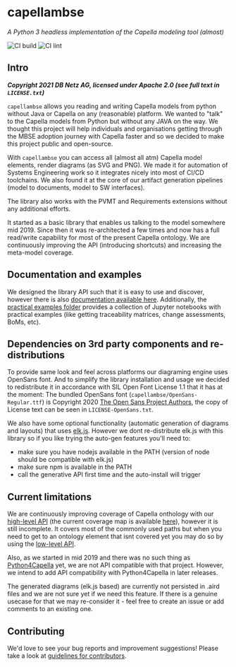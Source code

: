 # capellambse

*A Python 3 headless implementation of the Capella modeling tool (almost)*

![CI build](https://github.com/DSD-DBS/py-capella-mbse/actions/workflows/build-test-publish.yml/badge.svg)
![CI lint](https://github.com/DSD-DBS/py-capella-mbse/actions/workflows/lint.yml/badge.svg)

## Intro

***Copyright 2021 DB Netz AG, licensed under Apache 2.0 (see full text in `LICENSE.txt`)***

`capellambse` allows you reading and writing Capella models from python without Java or Capella on any (reasonable) platform. We wanted to "talk" to the Capella models from Python but without any JAVA on the way. We thought this project will help individuals and organisations getting through the MBSE adoption journey with Capella faster and so we decided to make this project public and open-source.

With `capellambse` you can access all (almost all atm) Capella model elements, render diagrams (as SVG and PNG). We made it for automation of Systems Engineering work so it integrates nicely into most of CI/CD toolchains. We also found it at the core of our artifact generation pipelines (model to documents, model to SW interfaces).

The library also works with the PVMT and Requirements extensions without any additional efforts.

It started as a basic library that enables us talking to the model somewhere mid 2019. Since then it was re-architected a few times and now has a full read/write capability for most of the present Capella ontology. We are continuously improving the API (introducing shortcuts) and increasing the meta-model coverage.

## Documentation and examples

We designed the library API such that it is easy to use and discover, however there is also [documentation available here](TODO). Additionally, the [practical examples folder](TODO) provides a collection of Jupyter notebooks with practical examples (like getting traceability matrices, change assessments, BoMs, etc).

## Dependencies on 3rd party components and re-distributions

To provide same look and feel across platforms our diagraming engine uses OpenSans font. And to simplify the library installation and usage we decided to redistribute it in accordance with SIL Open Font License 1.1 that it has at the moment: The bundled OpenSans font (`capellambse/OpenSans-Regular.ttf`) is
Copyright 2020 [The Open Sans Project Authors](https://github.com/googlefonts/opensans), the copy of License text can be seen in `LICENSE-OpenSans.txt`.

We also have some optional functionality (automatic generation of diagrams and layouts) that uses [elk.js](TODO). However we dont re-distribute elk.js with this library so if you like trying the auto-gen features you'll need to:

* make sure you have nodejs available in the PATH (version of node should be compatible with elk.js)
* make sure npm is available in the PATH
* call the generative API first time and the auto-install will trigger

## Current limitations

We are continuously improving coverage of Capella onthology with our [high-level API](TODO) (the current coverage map is available [here](TODO)), however it is still incomplete. It covers most of the commonly used paths but when you need to get to an ontology element that isnt covered yet you may do so by using the [low-level API](TODO).

Also, as we started in mid 2019 and there was no such thing as [Python4Capella](TODO) yet, we are not API compatible with that project. However, we intend to add API compatibility with Python4Capella in later releases.

The generated diagrams (elk.js based) are currently not persisted in .aird files and we are not sure yet if we need this feature. If there is a genuine usecase for that we may re-consider it - feel free to create an issue or add comments to an existing one.

## Contributing

We'd love to see your bug reports and improvement suggestions! Please take a look at [guidelines for contributors](CONTRIBUTING.md).
